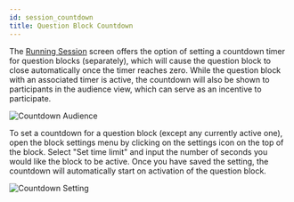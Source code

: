 ```yaml
---
id: session_countdown
title: Question Block Countdown
---
```


The [Running Session](basics/session_running.md) screen offers the option of setting a countdown timer for question blocks (separately), which will cause the question block to close automatically once the timer reaches zero. While the question block with an associated timer is active, the countdown will also be shown to participants in the audience view, which can serve as an incentive to participate.

![Countdown Audience](../assets/countdown_student.gif)

To set a countdown for a question block (except any currently active one), open the block settings menu by clicking on the settings icon on the top of the block. Select "Set time limit" and input the number of seconds you would like the block to be active. Once you have saved the setting, the countdown will automatically start on activation of the question block.

![Countdown Setting](../assets/countdown_setting.gif)
